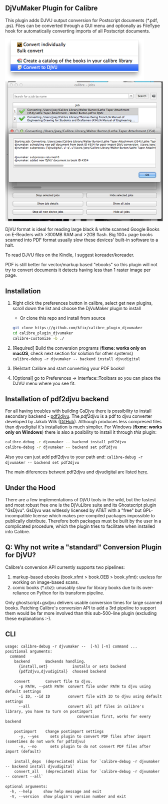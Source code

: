 DjVuMaker Plugin for Calibre
---
This plugin adds DJVU output conversion for Postscript documents (*.pdf, .ps).
Files can be converted through a GUI menu and optionally as FileType hook for automatically converting imports of all Postscript documents.

![GUI menu](/screenshot_menu.png?raw=true)
![Job log](/screenshot_job.png?raw=true)

DjVU format is ideal for reading large black & white scanned Google Books on E-Readers with >300MB RAM and >2GB flash.
Big 100+ page books scanned into PDF format usually slow these devices' built-in software to a halt.

To read DJVU files on the Kindle, I suggest koreader/koreader.

PDF is still better for vector/markup based "ebooks" so this plugin will not try to convert documents it detects having less than 1 raster image per page.

Installation
---
1. Right click the preferences button in calibre, select get new plugins, scroll down the list and choose the DjVuMaker plugin to install
   * Or clone this repo and install from source
   ```bash
   git clone https://github.com/kfix/calibre_plugin_djvumaker
   cd calibre_plugin_djvumaker
   calibre-customize -b ./
   ```
2. [Required] Build the conversion programs (**fixme: works only on macOS**, check next section for solution for other systems)\
    ```calibre-debug -r djvumaker -- backend install djvudigital```
3. (Re)start Calibre and start converting your PDF books!

4. [Optional] go to Preferences -> Interface::Toolbars so you can place the DJVU menu where you see fit.

Installation of pdf2djvu backend
---
For all having troubles with building GsDjvu there is possibility to install secondary backend - [pdf2djvu](http://jwilk.net/software/pdf2djvu).
The *pdf2djvu* is a pdf to djvu converter developed by Jakub Wilk ([GitHub](https://github.com/jwilk/pdf2djvu)).
Although produces less compresed files than djvudigital it's installation is much simplier. For Windows (**fixme: works only on Windows**) there is also a posibility to install it through *this* plugin:
```bash
calibre-debug -r djvumaker -- backend install pdf2djvu
calibre-debug -r djvumaker -- backend set pdf2djvu
```

Also you can just add pdf2djvu to your path and:
```calibre-debug -r djvumaker -- backend set pdf2djvu```

The main diferences betwent pdf2djvu and djvudigital are listed [here](https://github.com/jwilk/pdf2djvu/blob/master/doc/djvudigital.txt).

Under the Hood
---
There are a few implementations of DjVU tools in the wild, but the fastest and most robust free one is the DjVuLibre suite and its Ghostscript plugin "GsDjvu".
GsDjvu was witlessly licensed by AT&T with a "free" but GPL-incompatible license which makes pre-compiled packages impossible to publically distribute.
Therefore both packages must be built by the user in a complicated procedure, which the plugin tries to facilitate when installed into Calibre.


Q: Why not write a "standard" Conversion Plugin for DjVU?
---
Calibre's conversion API currently supports two pipelines:
1. markup-based ebooks (book.xfmt > book.OEB > book.yfmt): useless for working on image-based scans.
2. comic books (*.cbz): unusably slow for library books due to its over-reliance on Python for its transform pipeline.

Only ghostscript+gsdjvu delivers usable conversion times for large scanned books.
Patching Calibre's conversion API to add a 3rd pipeline to support them would be far more involved than this sub-500-line plugin (excluding these explanations :-).

CLI
---
```
usage: calibre-debug -r djvumaker --  [-h] [-V] command ...
positional arguments:
  command
    backend       Backends handling.
      {install,set}           installs or sets backend
      {pdf2djvu,djvudigital}  choosed backend

    convert       Convert file to djvu.
      -p PATH, --path PATH  convert file under PATH to djvu using default settings
      -i ID, --id ID        convert file with ID to djvu using default settings
      --all                 convert all pdf files in calibre's library, you have to turn on postimport
                                conversion first, works for every backend

    postimport    Change postimport settings
      -y, --yes     sets plugin to convert PDF files after import (sometimes do not work for pdf2djvu)
      -n, --no      sets plugin to do not convert PDF files after import (default)

    install_deps  (depreciated) alias for `calibre-debug -r djvumaker -- backend install djvudigital`
    convert_all   (depreciated) alias for `calibre-debug -r djvumaker -- convert --all`

optional arguments:
  -h, --help     show help message and exit
  -V, --version  show plugin's version number and exit
```